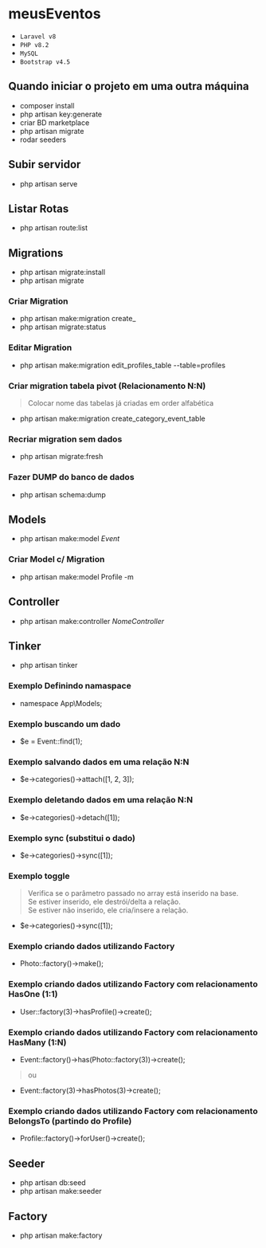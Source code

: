 # meusEventos

- `Laravel v8`
- `PHP v8.2`
- `MySQL`
- `Bootstrap v4.5`

## Quando iniciar o projeto em uma outra máquina
- composer install
- php artisan key:generate
- criar BD marketplace
- php artisan migrate
- rodar seeders

## Subir servidor
- php artisan serve

## Listar Rotas
- php artisan route:list

## Migrations

- php artisan migrate:install
- php artisan migrate

### Criar Migration
- php artisan make:migration create_
- php artisan migrate:status

### Editar Migration
- php artisan make:migration edit_profiles_table --table=profiles

### Criar migration tabela pivot (Relacionamento N:N)
> Colocar nome das tabelas já criadas em order alfabética
- php artisan make:migration create_category_event_table

### Recriar migration sem dados
- php artisan migrate:fresh

### Fazer DUMP do banco de dados
- php artisan schema:dump

## Models
- php artisan make:model *Event* 

### Criar Model c/ Migration
- php artisan make:model Profile -m

## Controller
- php artisan make:controller *NomeController*

## Tinker
- php artisan tinker

### Exemplo Definindo namaspace
- namespace App\Models;

### Exemplo buscando um dado
- $e = Event::find(1);

### Exemplo salvando dados em uma relação N:N
- $e->categories()->attach([1, 2, 3]);

### Exemplo deletando dados em uma relação N:N
- $e->categories()->detach([1]);

### Exemplo sync (substitui o dado)
- $e->categories()->sync([1]);

### Exemplo toggle
> Verifica se o parâmetro passado no array está inserido na base.  
> Se estiver inserido, ele destrói/delta a relação.  
> Se estiver não inserido, ele cria/insere a relação.  
- $e->categories()->sync([1]);  

### Exemplo criando dados utilizando Factory
- Photo::factory()->make();  

### Exemplo criando dados utilizando Factory com relacionamento HasOne (1:1)
- User::factory(3)->hasProfile()->create();

### Exemplo criando dados utilizando Factory com relacionamento HasMany (1:N)
- Event::factory()->has(Photo::factory(3))->create();
> ou  
- Event::factory(3)->hasPhotos(3)->create();

### Exemplo criando dados utilizando Factory com relacionamento BelongsTo (partindo do Profile)
- Profile::factory()->forUser()->create();

## Seeder
- php artisan db:seed
- php artisan make:seeder

## Factory
- php artisan make:factory 